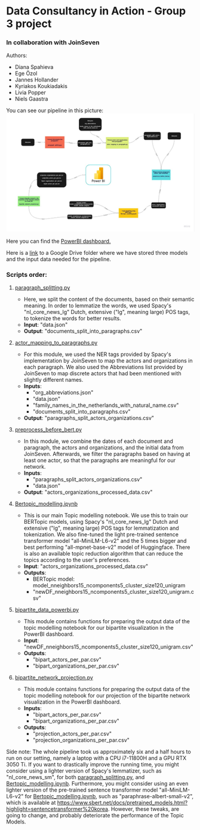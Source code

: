 # Data Consultancy in Action - Group 3 project

### In collaboration with JoinSeven

Authors:
- Diana Spahieva
- Ege Özol
- Jannes Hollander
- Kyriakos Koukiadakis
- Livia Popper
- Niels Gaastra

You can see our pipeline in this picture:
![Pipeline_flow](https://github.com/liviapopper/jads_DCiA2023_group3/blob/main/Pipeline_flow.jpg)

Here you can find the [PowerBI dashboard.](https://github.com/liviapopper/jads_DCiA2023_group3/blob/main/Network&#32;visualisation&#32;dashboard&#32;JoinSeven&#32;-&#32;v1.0.pbix)

Here is a [link](https://drive.google.com/drive/folders/1hw9z4UC59C6jyRofIvjHIGRg_hWDHNIf?usp=sharing) to a Google Drive folder where we have stored three models and the input data needed for the pipeline.

### Scripts order:

1. [paragraph_splitting.py](https://github.com/liviapopper/jads_DCiA2023_group3/blob/main/paragraph_splitting.py)
   - Here, we split the content of the documents, based on their semantic meaning. In order to lemmatize the words, we used Spacy's "nl_core_news_lg" Dutch, extensive ("lg", meaning large) POS tags, to tokenize the words for better results.
   - **Input**: "data.json"
   - **Output**: "documents_split_into_paragraphs.csv"

2. [actor_mapping_to_paragraphs.py](https://github.com/liviapopper/jads_DCiA2023_group3/blob/main/actor_mapping_to_paragraphs.py)
   - For this module, we used the NER tags provided by Spacy's implementation by JoinSeven to map the actors and organizations in each paragraph. We also used the Abbreviations list provided by JoinSeven to map discrete actors that had been mentioned with slightly different names.
   - **Inputs**:
     - "org_abbreviations.json"
     - "data.json"
     - "family_names_in_the_netherlands_with_natural_name.csv"
     - "documents_split_into_paragraphs.csv"
   - **Output**: "paragraphs_split_actors_organizations.csv"

3. [preprocess_before_bert.py](https://github.com/liviapopper/jads_DCiA2023_group3/blob/main/preprocess_before_bert.py)
   - In this module, we combine the dates of each document and paragraph, the actors and organizations, and the initial data from JoinSeven. Afterwards, we filter the paragraphs based on having at least one actor, so that the paragraphs are meaningful for our network.
   - **Inputs**:
     - "paragraphs_split_actors_organizations.csv"
     - "data.json"
   - **Output**: "actors_organizations_processed_data.csv"

4. [Bertopic_modelling.ipynb](https://github.com/liviapopper/jads_DCiA2023_group3/blob/main/Bertopic_modelling.ipynb)
   - This is our main Topic modelling notebook. We use this to train our BERTopic models, using Spacy's "nl_core_news_lg" Dutch and extensive ("lg", meaning large) POS tags for lemmatization and tokenization. We also fine-tuned the light pre-trained sentence transformer model "all-MiniLM-L6-v2" and the 5 times bigger and best performing "all-mpnet-base-v2" model of Huggingface. There is also an available topic reduction algorithm that can reduce the topics according to the user's preferences.
   - **Input**: "actors_organizations_processed_data.csv"
   - **Outputs**:
     - BERTopic model: model_nneighbors15_ncomponents5_cluster_size120_unigram
     - "newDF_nneighbors15_ncomponents5_cluster_size120_unigram.csv"

5. [bipartite_data_powerbi.py](https://github.com/liviapopper/jads_DCiA2023_group3/blob/main/bipartite_data_powerbi.py)
   - This module contains functions for preparing the output data of the topic modelling notebook for our bipartite visualization in the PowerBI dashboard.
   - **Input**: "newDF_nneighbors15_ncomponents5_cluster_size120_unigram.csv"
   - **Outputs**:
     - "bipart_actors_per_par.csv"
     - "bipart_organizations_per_par.csv"

6. [bipartite_network_projection.py](https://github.com/liviapopper/jads_DCiA2023_group3/blob/main/bipartite_network_projection.py)
   - This module contains functions for preparing the output data of the topic modelling notebook for our projection of the bipartite network visualization in the PowerBI dashboard.
   - **Inputs**:
     - "bipart_actors_per_par.csv"
     - "bipart_organizations_per_par.csv"
   - **Outputs**:
     - "projection_actors_per_par.csv"
     - "projection_organizations_per_par.csv"

Side note: The whole pipeline took us approximately six and a half hours to run on our setting, namely a laptop with a CPU i7-11800H and a GPU RTX 3050 Ti. If you want to drastically improve the running time, you might consider using a lighter version of Spacy's lemmatizer, such as "nl_core_news_sm", for both [paragraph_splitting.py](https://github.com/liviapopper/jads_DCiA2023_group3/blob/main/paragraph_splitting.py), and [Bertopic_modelling.ipynb](https://github.com/liviapopper/jads_DCiA2023_group3/blob/main/Bertopic_modelling.ipynb). Furthermore, you might consider using an even lighter version of the pre-trained sentence transformer model "all-MiniLM-L6-v2" for [Bertopic_modelling.ipynb](https://github.com/liviapopper/jads_DCiA2023_group3/blob/main/Bertopic_modelling.ipynb), such as "paraphrase-albert-small-v2", which is available at https://www.sbert.net/docs/pretrained_models.html?highlight=sentencetransformer%20korea. However, these tweaks, are going to change, and probably deteriorate the performance of the Topic Models.